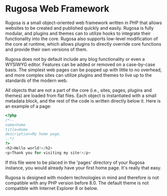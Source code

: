 # Rugosa Web Framework
Rugosa is a small object-oriented web framework written in PHP that allows websites to be created and published quickly and easily. Rugosa is fully modular, and plugins and themes can to utilize hooks to integrate their functionality into the core. Rugosa also supports low-level modification of the core at runtime, which allows plugins to directly override core functions and provide their own versions of them.

Rugosa does not by default include any blog functionality or even a WYSIWYG editor. Features can be added or removed on a case-by-case basis. The simplest web pages can be popped up with little to no overhead, and more complex sites can utilize plugins and themes to live up to the standards of the modern web.

All objects that are not a part of the core (i.e., sites, pages, plugins and themes) are loaded from flat files. Each object is instantiated with a small metadata block, and the rest of the code is written directly below it. Here is an example of a page:

```php
<?php
/*--
name=home
title=Home
description=My home page.
--*/
?>
<h2>Hello world!</h2>
<p>Thank you for visiting my site!</p>
```

If this file were to be placed in the 'pages' directory of your Rugosa instance, you would already have your first home page. It's really that easy.

Rugosa is designed with modern technologies in mind and therefore is not compatible with any PHP version before 8.0. The default theme is not compatible with Internet Explorer 8 or below.